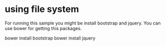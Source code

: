 # using file system
For running this sample you might be install bootstrap and jquery. You can use bower for getting this packages.

bower install bootstrap
bower install jquery